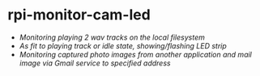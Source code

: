 # rpi-monitor-cam-led
 
- *Monitoring playing 2 wav tracks on the local filesystem*
- *As fit to playing track or idle state, showing/flashing LED strip*
- *Monitoring captured photo images from another application and mail image via Gmail service to specified address*

